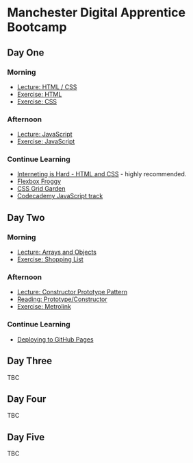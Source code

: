 # Manchester Digital Apprentice Bootcamp

## Day One

### Morning

* [Lecture: HTML / CSS](https://docs.google.com/presentation/d/1GrqFI08ZMsuHoUYeVbAkMX0ElhzDLsYecswVEhnYTg8/edit?usp=sharing)
* [Exercise: HTML](day_one/html_exercise.md)
* [Exercise: CSS](day_one/css_exercise.md)

### Afternoon

* [Lecture: JavaScript](https://docs.google.com/presentation/d/1HtXrrCcD5_Sow2iIsmQq9D599rH8hlXpPPjXh7dSvGs/edit?usp=sharing)
* [Exercise: JavaScript](day_one/js_exercise.md)

### Continue Learning

* [Interneting is Hard - HTML and CSS](https://internetingishard.com/html-and-css/) - highly recommended.
* [Flexbox Froggy](http://flexboxfroggy.com/)
* [CSS Grid Garden](http://cssgridgarden.com/)
* [Codecademy JavaScript track](https://www.codecademy.com/learn/introduction-to-javascript)

## Day Two

### Morning
* [Lecture: Arrays and Objects](https://docs.google.com/presentation/d/14fCamXxXbV7QCzpfxkYV-YaeQhdRc4Rb8aOuuAGMSKo/edit?usp=sharing)
* [Exercise: Shopping List](day_two/shopping_list/part1.md)

### Afternoon
* [Lecture: Constructor Prototype Pattern](https://docs.google.com/presentation/d/1Wrnto9tov6b1kAR5z3TYcVPa0GPm9-rz1fu1Oq__XD8/edit?usp=sharing)
* [Reading: Prototype/Constructor](prototype-constructor.md)
* [Exercise: Metrolink](day_two/metrolink/part1.md)

### Continue Learning

* [Deploying to GitHub Pages](deploy.md)

## Day Three

TBC

## Day Four

TBC

## Day Five

TBC
